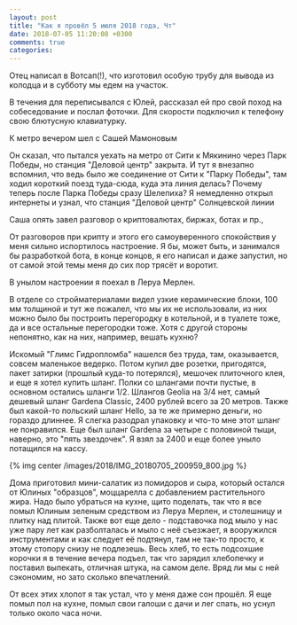 ```yaml
---
layout: post
title: "Как я провёл 5 июля 2018 года, Чт"
date: 2018-07-05 11:20:08 +0300
comments: true
categories: 
---
```


Отец написал в Вотсап(!), что изготовил особую трубу для вывода из колодца и в субботу мы едем на участок.

В течения для переписывался с Юлей, рассказал ей про свой поход на собеседование и послал фоточки. Для скорости подключил к телефону свою блютусную клавиатурку.


К метро вечером шел с Сашей Мамоновым


Он сказал, что пытался уехать на метро от Сити к Мякинино через Парк Победы, но станция "Деловой центр" закрыта. И тут я внезапно вспомнил, что ведь было же соединение от Сити к "Парку Победы", там ходил короткий поезд туда-сюда, куда эта линия делась? Почему теперь после Парка Победы сразу Шелепиха? Я немедленно открыл интернеты и узнал, что станция "Деловой центр" Солнцевской линии

Саша опять завел разговор о криптовалютах, биржах, ботах и пр., 

От разговоров при крипту и этого его самоуверенного спокойствия у меня сильно испортилось настроение. Я бы, может быть, и занимался бы разработкой бота, в конце концов, я его написал и даже запустил, но от самой этой темы меня до сих пор трясёт и воротит.

В унылом настроении я поехал в Леруа Мерлен.

В отделе со стройматериалами видел узкие керамические блоки, 100 мм толщиной и тут же пожалел, что мы их не использовали, из них можно было бы построить перегородку в котельной, и в туалете тоже, да и все остальные перегородки тоже. Хотя с другой стороны непонятно, как на них, например, вешать кухню? 

Искомый "Глимс Гидропломба" нашелся без труда, там, оказывается, совсем маленькое ведерко. Потом купил две розетки, пригодятся, пакет затирки (прошлый куда-то потерялся), мешочек плиточного клея, и еще я хотел купить шланг. Полки со шлангами почти пустые, в основном остались шланги 1/2. Шлангов Geolia на 3/4 нет, самый дешевый шланг Gardena Classic, 2400 рублей всего за 20 метров. Также был какой-то польский шланг Hello, за те же примерно деньги, но гораздо длиннее. Я слегка разодрал упаковку и что-то мне этот шланг не понравился. Еще был шланг Gardena за четыре с половиной тыщи, наверно, это "пять звездочек". Я взял за 2400 и еще более уныло потащился на кассу.

{% img center /images/2018/IMG_20180705_200959_800.jpg %}

Дома приготовил мини-салатик из помидоров и сыра, который остался от Юлиных "образцов", моццарелла с добавлением растительного жира. Надо было убраться на кухне, щито поделать, так что я все помыл Юлиным зеленым средством из Леруа Мерлен, и столешницу и плитку над плитой. Также вот еще дело - подставочка под мыло у нас уже пару лет как разболталась и мыло с неё съезжает, я вооружился инструментами и как следует её подтянул, там не так-то просто, к этому стопору снизу не подлезешь. Весь хлеб, то есть подсохшие корочки я в течение вечера подъел, так что зарядил хлебопечку и поставил выпекать, отличная штука, на самом деле. Вряд ли мы с ней сэкономим, но зато сколько впечатлений.

От всех этих хлопот я так устал, что у меня даже сон прошёл. Я еще помыл пол на кухне, помыл свои галоши с дачи и лег спать, но уснул только около часа ночи.